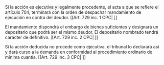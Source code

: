 Si la acción es ejecutiva y legalmente procedente, el acta a que se refiere el artículo 704, terminará con la orden de despachar mandamiento de ejecución en contra del deudor. [[Art. 729 inc. 1 CPC| ]]

El mandamiento dispondrá el embargo de bienes suficientes y designará un depositario que podrá ser el mismo deudor. El depositario nombrado tendrá carácter de definitivo. [[Art. 729 inc. 2 CPC| ]]

Si la acción deducida no procede como ejecutiva, el tribunal lo declarará así y dará curso a la demanda en conformidad al procedimiento ordinario de mínima cuantía. [[Art. 729 inc. 3 CPC| ]]